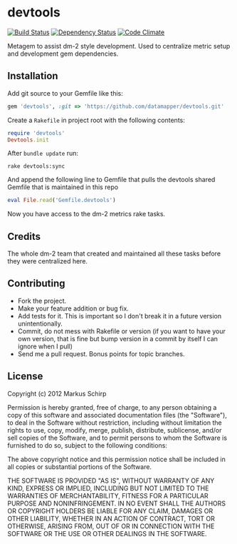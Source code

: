 devtools
========

[![Build Status](https://secure.travis-ci.org/devtools/devtools.png?branch=master)](http://travis-ci.org/devtools/devtools)
[![Dependency Status](https://gemnasium.com/devtools/devtools.png)](https://gemnasium.com/devtools/devtools)
[![Code Climate](https://codeclimate.com/badge.png)](https://codeclimate.com/github/devtools/devtools)

Metagem to assist dm-2 style development.
Used to centralize metric setup and development gem dependencies.

Installation
------------

Add git source to your Gemfile like this:

```ruby
gem 'devtools', :git => 'https://github.com/datamapper/devtools.git'
```

Create a ``Rakefile`` in project root with the following contents:

```ruby
require 'devtools'
Devtools.init
```

After ``bundle update`` run:
```
rake devtools:sync
```

And append the following line to Gemfile that pulls the devtools shared Gemfile 
that is maintained in this repo

```ruby
eval File.read('Gemfile.devtools')
```

Now you have access to the dm-2 metrics rake tasks.

Credits
-------

The whole dm-2 team that created and maintained all these tasks before they were centralized here.

Contributing
-------------

* Fork the project.
* Make your feature addition or bug fix.
* Add tests for it. This is important so I don't break it in a
  future version unintentionally.
* Commit, do not mess with Rakefile or version
  (if you want to have your own version, that is fine but bump version in a commit by itself I can ignore when I pull)
* Send me a pull request. Bonus points for topic branches.

License
-------

Copyright (c) 2012 Markus Schirp

Permission is hereby granted, free of charge, to any person obtaining
a copy of this software and associated documentation files (the
"Software"), to deal in the Software without restriction, including
without limitation the rights to use, copy, modify, merge, publish,
distribute, sublicense, and/or sell copies of the Software, and to
permit persons to whom the Software is furnished to do so, subject to
the following conditions:

The above copyright notice and this permission notice shall be
included in all copies or substantial portions of the Software.

THE SOFTWARE IS PROVIDED "AS IS", WITHOUT WARRANTY OF ANY KIND,
EXPRESS OR IMPLIED, INCLUDING BUT NOT LIMITED TO THE WARRANTIES OF
MERCHANTABILITY, FITNESS FOR A PARTICULAR PURPOSE AND
NONINFRINGEMENT. IN NO EVENT SHALL THE AUTHORS OR COPYRIGHT HOLDERS BE
LIABLE FOR ANY CLAIM, DAMAGES OR OTHER LIABILITY, WHETHER IN AN ACTION
OF CONTRACT, TORT OR OTHERWISE, ARISING FROM, OUT OF OR IN CONNECTION
WITH THE SOFTWARE OR THE USE OR OTHER DEALINGS IN THE SOFTWARE.
